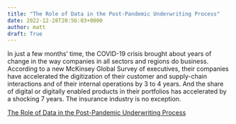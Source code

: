 ```yaml
---
title: "The Role of Data in the Post-Pandemic Underwriting Process"
date: 2022-12-28T20:56:03+0000
author: matt
draft: True
---
```

In just a few months’ time, the COVID-19 crisis brought about years of change in the way companies in all sectors and regions do business. According to a new McKinsey Global Survey of executives, their companies have accelerated the digitization of their customer and supply-chain interactions and of their internal operations by 3 to 4 years. And the share of digital or digitally enabled products in their portfolios has accelerated by a shocking 7 years. The insurance industry is no exception.

[ The Role of Data in the Post-Pandemic Underwriting Process ]( https://blog.examone.com/blog/2022/11/29/the-role-of-data-in-the-post-pandemic-underwriting-process/ )
